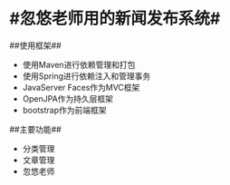 #忽悠老师用的新闻发布系统#
=============
##使用框架##
* 使用Maven进行依赖管理和打包
* 使用Spring进行依赖注入和管理事务
* JavaServer Faces作为MVC框架
* OpenJPA作为持久层框架
* bootstrap作为前端框架

##主要功能##
* 分类管理
* 文章管理
* 忽悠老师
